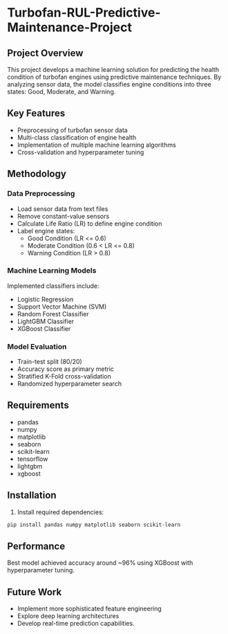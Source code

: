 # Turbofan-RUL-Predictive-Maintenance-Project 

## Project Overview
This project develops a machine learning solution for predicting the health condition of turbofan engines using predictive maintenance techniques. By analyzing sensor data, the model classifies engine conditions into three states: Good, Moderate, and Warning.

## Key Features
- Preprocessing of turbofan sensor data
- Multi-class classification of engine health
- Implementation of multiple machine learning algorithms
- Cross-validation and hyperparameter tuning

## Methodology
### Data Preprocessing
- Load sensor data from text files
- Remove constant-value sensors
- Calculate Life Ratio (LR) to define engine condition
- Label engine states:
  - Good Condition (LR <= 0.6)
  - Moderate Condition (0.6 < LR <= 0.8)
  - Warning Condition (LR > 0.8)

### Machine Learning Models
Implemented classifiers include:
- Logistic Regression
- Support Vector Machine (SVM)
- Random Forest Classifier
- LightGBM Classifier
- XGBoost Classifier

### Model Evaluation
- Train-test split (80/20)
- Accuracy score as primary metric
- Stratified K-Fold cross-validation
- Randomized hyperparameter search

## Requirements
- pandas
- numpy
- matplotlib
- seaborn
- scikit-learn
- tensorflow
- lightgbm
- xgboost

## Installation

1. Install required dependencies:
```bash
pip install pandas numpy matplotlib seaborn scikit-learn
```

## Performance
Best model achieved accuracy around ~96% using XGBoost with hyperparameter tuning.

## Future Work
- Implement more sophisticated feature engineering
- Explore deep learning architectures
- Develop real-time prediction capabilities.
